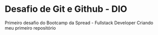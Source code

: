 # Desafio de Git e Github - DIO
Primeiro desafio do Bootcamp da Spread - Fullstack Developer
Criando meu primeiro repositório
